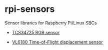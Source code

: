 # rpi-sensors

Sensor libraries for Raspberry Pi/Linux SBCs

- [TCS34725 RGB sensor](./tcs34725/)

- [VL6180 Time-of-Flight displacement sensor](./vl6180/)
